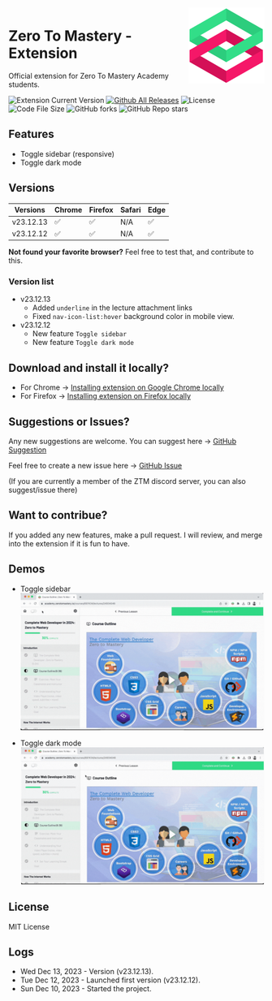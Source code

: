 <img align="right" width="150" height="150" src="./assets/ztm-logo.png">

# Zero To Mastery - Extension

Official extension for Zero To Mastery Academy students.

![Extension Current Version](https://img.shields.io/github/manifest-json/v/sithu-khant/ztm-extension)
[![Github All Releases](https://img.shields.io/github/downloads/sithu-khant/ztm-extension/total.svg)]()
![License](https://img.shields.io/github/license/sithu-khant/ztm-extension)
![Code File Size](https://img.shields.io/github/languages/code-size/sithu-khant/ztm-extension)
![GitHub forks](https://img.shields.io/github/forks/sithu-khant/ztm-extension)
![GitHub Repo stars](https://img.shields.io/github/stars/sithu-khant/ztm-extension)


## Features

* Toggle sidebar (responsive)
* Toggle dark mode


## Versions

| Versions  | Chrome | Firefox | Safari | Edge |
|-----------|--------|---------|--------|------|
| v23.12.13 | ✅      | ✅       | N/A    | ✅    |
| v23.12.12 | ✅      | ✅       | N/A    | ✅    |

**Not found your favorite browser?** Feel free to test that, and contribute to this.

### Version list

* v23.12.13
	* Added `underline` in the lecture attachment links
	* Fixed `nav-icon-list:hover` background color in mobile view.
* v23.12.12
	* New feature `Toggle sidebar`
	* New feature `Toggle dark mode`


## Download and install it locally?

* For Chrome -> [Installing extension on Google Chrome locally](./docs/install-on-chrome.md)
* For Firefox -> [Installing extension on Firefox locally](./docs/install-on-firefox.md)


## Suggestions or Issues?

Any new suggestions are welcome. You can suggest here -> [GitHub Suggestion](https://github.com/sithu-khant/ztm-extension/issues)

Feel free to create a new issue here -> [GitHub Issue](https://github.com/sithu-khant/ztm-extension/issues)

(If you are currently a member of the ZTM discord server, you can also suggest/issue there)

## Want to contribue?

If you added any new features, make a pull request. I will review, and merge into the extension if it is fun to have.


## Demos

* Toggle sidebar
![](assets/demo-gifs/sidebar-demo.gif)

* Toggle dark mode
![](assets/demo-gifs/darkmode-demo.gif)


## License

MIT License


## Logs

* Wed Dec 13, 2023 - Version (v23.12.13).
* Tue Dec 12, 2023 - Launched first version (v23.12.12).
* Sun Dec 10, 2023 - Started the project.
